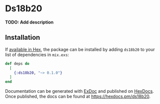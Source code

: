 # Ds18b20

**TODO: Add description**

## Installation

If [available in Hex](https://hex.pm/docs/publish), the package can be installed
by adding `ds18b20` to your list of dependencies in `mix.exs`:

```elixir
def deps do
  [
    {:ds18b20, "~> 0.1.0"}
  ]
end
```

Documentation can be generated with [ExDoc](https://github.com/elixir-lang/ex_doc)
and published on [HexDocs](https://hexdocs.pm). Once published, the docs can
be found at <https://hexdocs.pm/ds18b20>.

